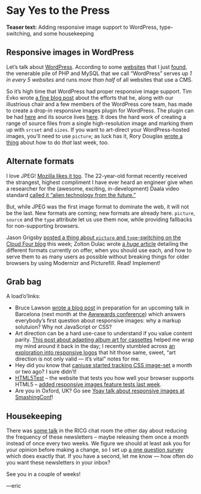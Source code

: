 # Say Yes to the Press

**Teaser text:** Adding responsive image support to WordPress, type-switching, and some housekeeping

## Responsive images in WordPress

Let’s talk about [WordPress](https://wordpress.org). According to some [websites](http://trends.builtwith.com/cms) that I just [found](https://managewp.com/14-surprising-statistics-about-wordpress-usage), the venerable pile of PHP and MySQL that we call “WordPress” serves up *1 in every 5 websites* and runs *more than half* of all websites that use a CMS.

So it’s high time that WordPress had proper responsive image support. Tim Evko wrote [a fine blog post](http://web-design-weekly.com/2015/01/20/ricg-responsive-images-plugin/) about the efforts that he, along with our illustrious chair and a few members of the WordPress core team, has made to create a drop-in responsive images plugin for WordPress. The plugin can be had [here](https://wordpress.org/plugins/ricg-responsive-images/) and its source lives [here](https://github.com/ResponsiveImagesCG/wp-tevko-responsive-images). It does the hard work of creating a range of source files from a single high-resolution image and marking them up with `srcset` and `sizes`. If you want to art-direct your WordPress-hosted images, you’ll need to use `picture`; as luck has it, Rory Douglas [wrote a thing](http://terrificwebdesign.net/use-case/) about how to do *that* last week, too.

## Alternate formats

I love JPEG! [Mozilla likes it too](http://calendar.perfplanet.com/2014/mozjpeg-3-0/). The 22-year-old format recently received the strangest, highest compliment I have ever heard an engineer give when a researcher for the (awesome, exciting, in-development) Daala video standard [called it “alien technology from the future.”](https://people.xiph.org/~xiphmont/demo/daala/update1.shtml)

But, while JPEG was the first image format to dominate the web, it will not be the last. New formats are coming; new formats are already here. `picture`, `source` and the `type` attribute let us use them now, while providing fallbacks for non-supporting browsers.

Jason Grigsby [posted a thing about `picture` and `type`-switching on the Cloud Four blog](http://blog.cloudfour.com/when-to-use-picture-for-resolution-switching/) this week; Zolton Dulac wrote [a *huge* article](http://www.useragentman.com/blog/2015/01/14/using-webp-jpeg2000-jpegxr-apng-now-with-picturefill-and-modernizr/) detailing the different formats currently on offer, when you should use each, and how to serve them to as many users as possible without breaking things for older browsers by using Modernizr and Picturefill. Read! Implement!


## Grab bag

A load’o’links:

- Bruce Lawson [wrote a blog post](http://www.brucelawson.co.uk/2015/why-we-cant-do-real-responsive-images-with-css-or-javascript/) in preparation for an upcoming talk in Barcelona (next month at the [Awwwards conference](http://conference.awwwards.com)) which answers everybody’s first question about responsive images: why a markup solutuion? Why not JavaScript or CSS?
- Art direction can be a hard use-case to understand if you value content parity. [This post about adapting album art for cassettes](http://needmoredesigns.com/blog/early-responsive-design/) helped me wrap my mind around it back in the day; I recently stumbled across [an exploration into responsive logos](http://www.responsivelogos.co.uk/) that hit those same, sweet, “art direction is not only valid — it’s vital” notes for me.
- Hey did you know that [caniuse started tracking CSS image-set](http://caniuse.com/#feat=css-image-set) a month or two ago? I sure didn’t!
- [HTML5Test](https://html5test.com) – the website that tests you how well your browser supports HTML5 – [added responsive images feature tests last week](https://twitter.com/html5test/status/555747154846048256).
- Are you in Oxford, UK? Go see [Yoav talk about responsive images at SmashingConf](http://smashingconf.com/schedule#yoav-weiss)!


## Housekeeping

There was [some talk](http://ircbot.responsiveimages.org/bot/log/respimg/2015-01-12#T107999) in the RICG chat room the other day about reducing the frequency of these newsletters – maybe releasing them once a month instead of once every two weeks. We figure we should at least ask you for your opinion before making a change, so I set up [a one question survey](https://docs.google.com/forms/d/1c_pQqkwOhBYe3mD5gBAEXscZDeA2bQyhL_NiW-mYpC4/viewform?usp=send_form) which does exactly that. If you have a second, let me know — how often do you want these newsletters in your inbox?

See you in a couple of weeks!

—eric

